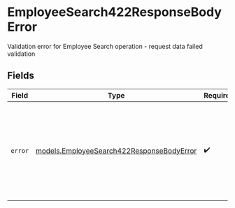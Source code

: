 # EmployeeSearch422ResponseBodyError

Validation error for Employee Search operation - request data failed validation


## Fields

| Field                                                                                                                                               | Type                                                                                                                                                | Required                                                                                                                                            | Description                                                                                                                                         | Example                                                                                                                                             |
| --------------------------------------------------------------------------------------------------------------------------------------------------- | --------------------------------------------------------------------------------------------------------------------------------------------------- | --------------------------------------------------------------------------------------------------------------------------------------------------- | --------------------------------------------------------------------------------------------------------------------------------------------------- | --------------------------------------------------------------------------------------------------------------------------------------------------- |
| `error`                                                                                                                                             | [models.EmployeeSearch422ResponseBodyError](../models/employeesearch422responsebodyerror.md)                                                        | :heavy_check_mark:                                                                                                                                  | N/A                                                                                                                                                 | {<br/>"code": "UnprocessableEntity",<br/>"message": "Validation failed for Employee Search endpoint",<br/>"requestID": "550e8400-e29b-41d4-a716-446655440000"<br/>} |